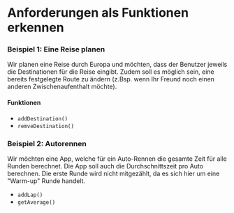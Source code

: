 # Anforderungen als Funktionen erkennen
### Beispiel 1: Eine Reise planen
Wir planen eine Reise durch Europa und möchten, dass der Benutzer jeweils die Destinationen für die Reise eingibt.
Zudem soll es möglich sein, eine bereits festgelegte Route zu ändern (z.Bsp. wenn Ihr Freund noch einen anderen Zwischenaufenthalt möchte).
#### Funktionen
- `addDestination()`
- `remveDestination()`

### Beispiel 2: Autorennen
Wir möchten eine App, welche für ein Auto-Rennen die gesamte Zeit für alle Runden berechnet. Die App soll auch die Durchschnittszeit pro Auto berechnen. Die erste Runde wird nicht mitgezählt, da es sich hier um eine "Warm-up" Runde handelt.
- `addLap()`
- `getAverage()`